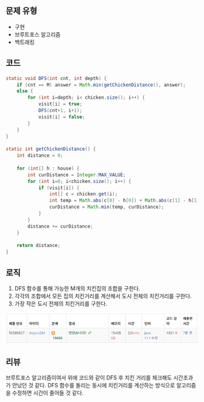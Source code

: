 ## 문제 유형
- 구현
- 브루트포스 알고리즘
- 백트래킹

## 코드
```java
static void DFS(int cnt, int depth) {
    if (cnt == M) answer = Math.min(getChickenDistance(), answer);
    else {
        for (int i=depth; i< chicken.size(); i++) {
            visit[i] = true;
            DFS(cnt+1, i+1);
            visit[i] = false;
        }
    }
}

static int getChickenDistance() {
    int distance = 0;

    for (int[] h : house) {
        int curDistance = Integer.MAX_VALUE;
        for (int i=0; i<chicken.size(); i++) {
            if (visit[i]) {
                int[] c = chicken.get(i);
                int temp = Math.abs(c[0] - h[0]) + Math.abs(c[1] - h[1]);
                curDistance = Math.min(temp, curDistance);
            }
        }
        distance += curDistance;
    }

    return distance;
}
```

## 로직
1. DFS 함수를 통해 가능한 M개의 치킨집의 조합을 구한다.
2. 각각의 조합에서 모든 집의 치킨거리를 계산해서 도시 전체의 치킨거리를 구한다.
3. 가장 작은 도시 전체의 치킨거리를 구한다. 

![img.png](img.png)

## 리뷰
브루트포스 알고리즘이여서 위에 코드와 같이 DFS 후 치킨 거리를 체크해도 시간초과가 안났던 것 같다.
DFS 함수를 돌리는 동시에 치킨거리를 계산하는 방식으로 알고리즘을 수정하면 시간이 줄어들 것 같다.
